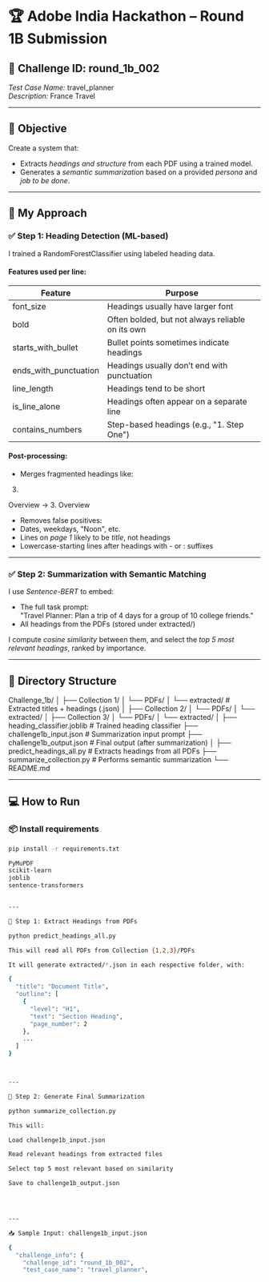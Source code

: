 # 🏆 Adobe India Hackathon – Round 1B Submission

## 🔧 Challenge ID: round_1b_002  
*Test Case Name:* travel_planner  
*Description:* France Travel

---

## 📌 Objective

Create a system that:
- Extracts *headings and structure* from each PDF using a trained model.
- Generates a *semantic summarization* based on a provided *persona* and *job to be done*.

---

## 🧠 My Approach

### ✅ Step 1: Heading Detection (ML-based)

I trained a RandomForestClassifier using labeled heading data.

#### Features used per line:
| Feature              | Purpose                                                   |
|----------------------|-----------------------------------------------------------|
| font_size          | Headings usually have larger font                        |
| bold               | Often bolded, but not always reliable on its own         |
| starts_with_bullet | Bullet points sometimes indicate headings                |
| ends_with_punctuation | Headings usually don’t end with punctuation          |
| line_length        | Headings tend to be short                                 |
| is_line_alone      | Headings often appear on a separate line                  |
| contains_numbers   | Step-based headings (e.g., "1. Step One")                 |

#### Post-processing:

- Merges fragmented headings like:

3. 

Overview → 3. Overview

- Removes false positives:
- Dates, weekdays, "Noon", etc.
- Lines on *page 1* likely to be *title*, not headings
- Lowercase-starting lines after headings with - or : suffixes

---

### ✅ Step 2: Summarization with Semantic Matching

I use *Sentence-BERT* to embed:
- The full task prompt:  
"Travel Planner: Plan a trip of 4 days for a group of 10 college friends."
- All headings from the PDFs (stored under extracted/)

I compute *cosine similarity* between them, and select the *top 5 most relevant headings*, ranked by importance.

---

## 📁 Directory Structure

Challenge_1b/ │ ├── Collection 1/ │   └── PDFs/ │   └── extracted/        # Extracted titles + headings (.json) │ ├── Collection 2/ │   └── PDFs/ │   └── extracted/ │ ├── Collection 3/ │   └── PDFs/ │   └── extracted/ │ ├── heading_classifier.joblib       # Trained heading classifier ├── challenge1b_input.json          # Summarization input prompt ├── challenge1b_output.json         # Final output (after summarization) │ ├── predict_headings_all.py        # Extracts headings from all PDFs ├── summarize_collection.py        # Performs semantic summarization └── README.md

---

## 💻 How to Run

### 📦 Install requirements

```bash
pip install -r requirements.txt

PyMuPDF
scikit-learn
joblib
sentence-transformers


---

🧪 Step 1: Extract Headings from PDFs

python predict_headings_all.py

This will read all PDFs from Collection {1,2,3}/PDFs

It will generate extracted/*.json in each respective folder, with:

{
  "title": "Document Title",
  "outline": [
    {
      "level": "H1",
      "text": "Section Heading",
      "page_number": 2
    },
    ...
  ]
}



---

🧠 Step 2: Generate Final Summarization

python summarize_collection.py

This will:

Load challenge1b_input.json

Read relevant headings from extracted files

Select top 5 most relevant based on similarity

Save to challenge1b_output.json




---

📥 Sample Input: challenge1b_input.json

{
  "challenge_info": {
    "challenge_id": "round_1b_002",
    "test_case_name": "travel_planner",